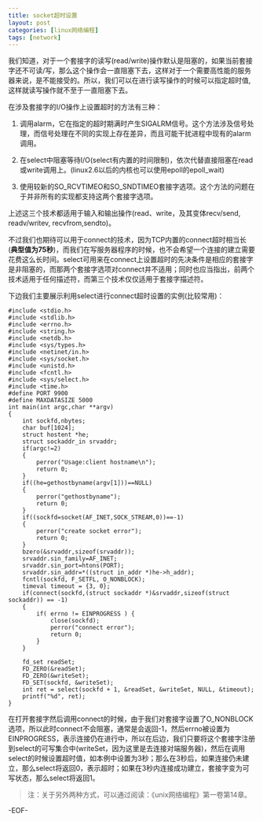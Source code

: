 ```yaml
---
title: socket超时设置
layout: post
categories: [linux网络编程]
tags: [network]
--- 
```


我们知道，对于一个套接字的读写(read/write)操作默认是阻塞的，如果当前套接字还不可读/写，那么这个操作会一直阻塞下去，这样对于一个需要高性能的服务器来说，是不能接受的。所以，我们可以在进行读写操作的时候可以指定超时值,这样就读写操作就不至于一直阻塞下去。

在涉及套接字的I/O操作上设置超时的方法有三种：

1. 调用alarm，它在指定的超时期满时产生SIGALRM信号。这个方法涉及信号处理，而信号处理在不同的实现上存在差异，而且可能干扰进程中现有的alarm调用。

2. 在select中阻塞等待I/O(select有内置的时间限制)，依次代替直接阻塞在read或write调用上。(linux2.6以后的内核也可以使用epoll的epoll_wait)

3. 使用较新的SO_RCVTIMEO和SO_SNDTIMEO套接字选项。这个方法的问题在于并非所有的实现都支持这两个套接字选项。

上述这三个技术都适用于输入和输出操作(read、write，及其变体recv/send, readv/writev, recvfrom,sendto)。  

不过我们也期待可以用于connect的技术，因为TCP内置的connect超时相当长(**典型值为75秒**)，而我们在写服务器程序的时候，也不会希望一个连接的建立需要花费这么长时间。select可用来在connect上设置超时的先决条件是相应的套接字是非阻塞的，而那两个套接字选项对connect并不适用；同时也应当指出，前两个技术适用于任何描述符，而第三个技术仅仅适用于套接字描述符。

下边我们主要展示利用select进行connect超时设置的实例(比较常用)：  

	#include <stdio.h>
	#include <stdlib.h>
	#include <errno.h>
	#include <string.h>
	#include <netdb.h>
	#include <sys/types.h>
	#include <netinet/in.h>
	#include <sys/socket.h>
	#include <unistd.h>
	#include <fcntl.h>
	#include <sys/select.h>
	#include <time.h>
	#define PORT 9900
	#define MAXDATASIZE 5000
	int main(int argc,char **argv)
	{
	    int sockfd,nbytes;
	    char buf[1024];
	    struct hostent *he;
	    struct sockaddr_in srvaddr;
	    if(argc!=2)
	    {
	        perror("Usage:client hostname\n");
	        return 0;
	    }
	    if((he=gethostbyname(argv[1]))==NULL)
	    {
	        perror("gethostbyname");
	        return 0;
	    }
	    if((sockfd=socket(AF_INET,SOCK_STREAM,0))==-1)
	    {
	        perror("create socket error");
	        return 0;
	    }
	    bzero(&srvaddr,sizeof(srvaddr));
	    srvaddr.sin_family=AF_INET;
	    srvaddr.sin_port=htons(PORT);
	    srvaddr.sin_addr=*((struct in_addr *)he->h_addr);
	    fcntl(sockfd, F_SETFL, O_NONBLOCK);
	    timeval timeout = {3, 0};
	    if(connect(sockfd,(struct sockaddr *)&srvaddr,sizeof(struct sockaddr)) == -1)
	    {
	        if( errno != EINPROGRESS ) {
	            close(sockfd);
	            perror("connect error");
	            return 0;
	        }
	    }
	 
	    fd_set readSet;
	    FD_ZERO(&readSet);
	    FD_ZERO(&writeSet);
	    FD_SET(sockfd, &writeSet);
	    int ret = select(sockfd + 1, &readSet, &writeSet, NULL, &timeout);
	    printf("%d", ret);    
	}     

在打开套接字然后调用connect的时候，由于我们对套接字设置了O_NONBLOCK选项，所以此时connect不会阻塞，通常是会返回-1，然后errno被设置为EINPROGRESS，表示连接仍在进行中，所以在后边，我们只要将这个套接字注册到select的可写集合中(writeSet，因为这里是去连接对端服务器)，然后在调用select的时候设置超时值，如本例中设置为3秒；那么在3秒后，如果连接仍未建立，那么select将返回0，表示超时；如果在3秒内连接成功建立，套接字变为可写状态，那么select将返回1。  

> 注：关于另外两种方式，可以通过阅读：《unix网络编程》第一卷第14章。

-EOF-
